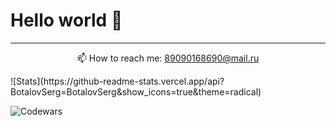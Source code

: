 <h1>Hello world 👋</h1>







------------



<p align="center">
  📫  How to reach me: <a href='mailto:89090168690@mail.ru'>89090168690@mail.ru</a>
</p>
![Stats](https://github-readme-stats.vercel.app/api?BotalovSerg=BotalovSerg&show_icons=true&theme=radical)


![Codewars](https://www.codewars.com/users/BotalovSerg/badges/micro)


<!--
**BotalovSerg/BotalovSerg** is a ✨ _special_ ✨ repository because its `README.md` (this file) appears on your GitHub profile.

Here are some ideas to get you started:

- 🔭 I’m currently working on ...
- 🌱 I’m currently learning ...
- 👯 I’m looking to collaborate on ...
- 🤔 I’m looking for help with ...
- 💬 Ask me about ...
- 📫 How to reach me: ...
- 😄 Pronouns: ...
- ⚡ Fun fact: ...
-->
